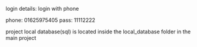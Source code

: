 login details: login with phone

phone: 01625975405
pass: 11112222

project local database(sql) is located inside the local_database folder in the main project
